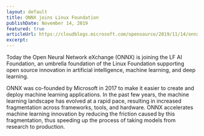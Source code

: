 ```yaml
---
layout: default
title: ONNX joins Linux Foundation
publishDate: November 14, 2019
featured: true
articleUrl: https://cloudblogs.microsoft.com/opensource/2019/11/14/onnx-joins-linux-foundation/
excerpt:
---
```


Today the Open Neural Network eXchange (ONNX) is joining the LF AI Foundation, an umbrella foundation of the Linux Foundation supporting open source innovation in artificial intelligence, machine learning, and deep learning.

ONNX was co-founded by Microsoft in 2017 to make it easier to create and deploy machine learning applications. In the past few years, the machine learning landscape has evolved at a rapid pace, resulting in increased fragmentation across frameworks, tools, and hardware. ONNX accelerates machine learning innovation by reducing the friction caused by this fragmentation, thus speeding up the process of taking models from research to production.
